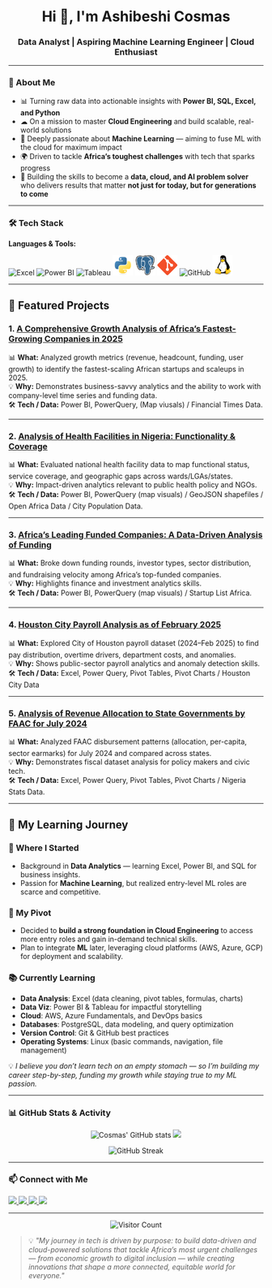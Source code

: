 <h1 align="center">Hi 👋, I'm Ashibeshi Cosmas</h1>
<h3 align="center">Data Analyst | Aspiring Machine Learning Engineer | Cloud Enthusiast</h3>

---

### 🚀 About Me  
- 📊 Turning raw data into actionable insights with **Power BI, SQL, Excel, and Python**  
- ☁ On a mission to master **Cloud Engineering** and build scalable, real-world solutions  
- 🤖 Deeply passionate about **Machine Learning** — aiming to fuse ML with the cloud for maximum impact  
- 🌍 Driven to tackle **Africa’s toughest challenges** with tech that sparks progress  
- 🎯 Building the skills to become a **data, cloud, and AI problem solver** who delivers results that matter **not just for today, but for generations to come**  

---

### 🛠 Tech Stack  

**Languages & Tools:**  
<p align="left">
  <img src="https://cdn-icons-png.flaticon.com/512/732/732220.png" alt="Excel" width="40" height="40"/>
  <img src="https://raw.githubusercontent.com/microsoft/PowerBI-Icons/main/SVG/Power-BI.svg" alt="Power BI" width="40" height="40"/>
  <img src="https://cdn.worldvectorlogo.com/logos/tableau-software.svg" alt="Tableau" width="40" height="40"/>
  <img src="https://raw.githubusercontent.com/devicons/devicon/master/icons/python/python-original.svg" alt="Python" width="40" height="40"/> 
  <img src="https://raw.githubusercontent.com/devicons/devicon/master/icons/postgresql/postgresql-original.svg" alt="PostgreSQL" width="40" height="40"/>
  <img src="https://raw.githubusercontent.com/devicons/devicon/master/icons/git/git-original.svg" alt="Git" width="40" height="40"/> 
  <img src="https://cdn.simpleicons.org/github/ffffff" alt="GitHub" width="40" height="40"/>
  <img src="https://raw.githubusercontent.com/devicons/devicon/master/icons/linux/linux-original.svg" alt="Linux" width="40" height="40"/>

</p>

---

## 📌 Featured Projects

### 1. [A Comprehensive Growth Analysis of Africa’s Fastest-Growing Companies in 2025](https://github.com/EizzyCode/A-Comprehensive-Growth-Analysis-of-Africa-s-Fastest-Growing-Companies-In-2025)
📊 **What:** Analyzed growth metrics (revenue, headcount, funding, user growth) to identify the fastest-scaling African startups and scaleups in 2025.  
💡 **Why:** Demonstrates business-savvy analytics and the ability to work with company-level time series and funding data.  
🛠 **Tech / Data:**  Power BI, PowerQuery, (Map viusals) / Financial Times Data.

---

### 2. [Analysis of Health Facilities in Nigeria: Functionality & Coverage](https://github.com/EizzyCode/Analysis-of-Health-Facilities-in-Nigeria-Functionality-and-Coverage)
📊 **What:** Evaluated national health facility data to map functional status, service coverage, and geographic gaps across wards/LGAs/states.  
💡 **Why:** Impact-driven analytics relevant to public health policy and NGOs.  
🛠 **Tech / Data:** Power BI, PowerQuery (map visuals) / GeoJSON shapefiles / Open Africa Data / City Population Data.

---

### 3. [Africa’s Leading Funded Companies: A Data-Driven Analysis of Funding](https://github.com/EizzyCode/Africa-s-Leading-Funded-Companies-A-Data-Driven-Analysis-of-Funding)
📊 **What:** Broke down funding rounds, investor types, sector distribution, and fundraising velocity among Africa’s top-funded companies.  
💡 **Why:** Highlights finance and investment analytics skills.  
🛠 **Tech / Data:** Power BI, PowerQuery (map visuals) / Startup List Africa.

---

### 4. [Houston City Payroll Analysis as of February 2025](https://github.com/EizzyCode/A-Technical-Report-On-Houston-City-Payroll-Analysis-As-Of-February-2025)
📊 **What:** Explored City of Houston payroll dataset (2024–Feb 2025) to find pay distribution, overtime drivers, department costs, and anomalies.  
💡 **Why:** Shows public-sector payroll analytics and anomaly detection skills.  
🛠 **Tech / Data:** Excel, Power Query, Pivot Tables, Pivot Charts / Houston City Data

---

### 5. [Analysis of Revenue Allocation to State Governments by FAAC for July 2024](https://github.com/EizzyCode/Analysis-Of-Revenue-Allocation-To-State-Governments-By-FAAC-For-July-2024)
📊 **What:** Analyzed FAAC disbursement patterns (allocation, per-capita, sector earmarks) for July 2024 and compared across states.  
💡 **Why:** Demonstrates fiscal dataset analysis for policy makers and civic tech.  
🛠 **Tech / Data:** Excel, Power Query, Pivot Tables, Pivot Charts / Nigeria Stats Data.


---

## 🚀 My Learning Journey

### 🌱 Where I Started
- Background in **Data Analytics** — learning Excel, Power BI, and SQL for business insights.  
- Passion for **Machine Learning**, but realized entry-level ML roles are scarce and competitive.  

### 🔄 My Pivot
- Decided to **build a strong foundation in Cloud Engineering** to access more entry roles and gain in-demand technical skills.  
- Plan to integrate **ML** later, leveraging cloud platforms (AWS, Azure, GCP) for deployment and scalability.  

### 📚 Currently Learning
- **Data Analysis**: Excel (data cleaning, pivot tables, formulas, charts)  
- **Data Viz**: Power BI & Tableau for impactful storytelling  
- **Cloud**: AWS, Azure Fundamentals, and DevOps basics  
- **Databases**: PostgreSQL, data modeling, and query optimization  
- **Version Control**: Git & GitHub best practices  
- **Operating Systems**: Linux (basic commands, navigation, file management)  

💡 *I believe you don’t learn tech on an empty stomach — so I’m building my career step-by-step, funding my growth while staying true to my ML passion.*

---

### 📊 GitHub Stats & Activity  

<p align="center">
  <img src="https://github-readme-stats.vercel.app/api?username=EizzyCode&show_icons=true&theme=radical" alt="Cosmas' GitHub stats" height="180em"/>
  <img src="https://github-readme-stats.vercel.app/api/top-langs/?username=EizzyCode&layout=compact&theme=radical" height="180em"/>
</p>

<p align="center">
  <img src="https://streak-stats.demolab.com?user=EizzyCode&theme=radical&hide_border=true" alt="GitHub Streak" height="180em"/>
</p>

---

### 📫 Connect with Me  
<p align="left">
  <a href="https://www.linkedin.com/in/ashibeshi-cosmas-9b3436b2/" target="blank">
    <img src="https://img.shields.io/badge/LinkedIn-0077B5?style=for-the-badge&logo=linkedin&logoColor=white"/>
  </a>
  <a href="https://x.com/CosmasAshib" target="blank">
    <img src="https://img.shields.io/badge/Twitter-000000?style=for-the-badge&logo=twitter&logoColor=white"/>
  </a>
  <a href="https://medium.com/@ashibcosmas" target="blank">
    <img src="https://img.shields.io/badge/Medium-12100E?style=for-the-badge&logo=medium&logoColor=white"/>
  </a>
  <a href="https://www.datascienceportfol.io/ashibcosmas" target="blank">
    <img src="https://img.shields.io/badge/Portfolio-grey?style=for-the-badge&logo=About.me&logoColor=white"/>
  </a>
</p>

---

<p align="center">
  <img src="https://visitor-badge.laobi.icu/badge?page_id=EizzyCode" alt="Visitor Count"/>
</p>

> 💡 *"My journey in tech is driven by purpose: to build data-driven and cloud-powered solutions that tackle Africa’s most urgent challenges — from economic growth to digital inclusion — while creating innovations that shape a more connected, equitable world for everyone."*
